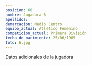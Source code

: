 ```yaml
---
posicion: 60
nombre: Jugadora 6
apellidos: 
demarcacion: Medio Centro
equipo_actual: Atlético Femenino
competicion_actual: Primera División
fecha_de_nacimiento: 25/06/1985
foto: 6.jpg
---
```

Datos adicionales de la jugadora